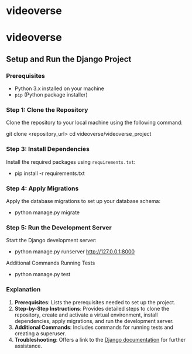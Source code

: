 # videoverse
# videoverse

## Setup and Run the Django Project

### Prerequisites

- Python 3.x installed on your machine
- `pip` (Python package installer)

### Step 1: Clone the Repository

Clone the repository to your local machine using the following command:


git clone <repository_url>
cd videoverse/videoverse_project

### Step 3: Install Dependencies

Install the required packages using `requirements.txt`:

-   pip install -r requirements.txt

### Step 4: Apply Migrations
Apply the database migrations to set up your database schema:
- python manage.py migrate

### Step 5: Run the Development Server
Start the Django development server:

- python manage.py runserver
http://127.0.0.1:8000

Additional Commands
Running Tests

- python manage.py test



### Explanation

1. **Prerequisites**: Lists the prerequisites needed to set up the project.
2. **Step-by-Step Instructions**: Provides detailed steps to clone the repository, create and activate a virtual environment, install dependencies, apply migrations, and run the development server.
3. **Additional Commands**: Includes commands for running tests and creating a superuser.
4. **Troubleshooting**: Offers a link to the [Django documentation](https://docs.djangoproject.com/en/stable/) for further assistance.

```sh